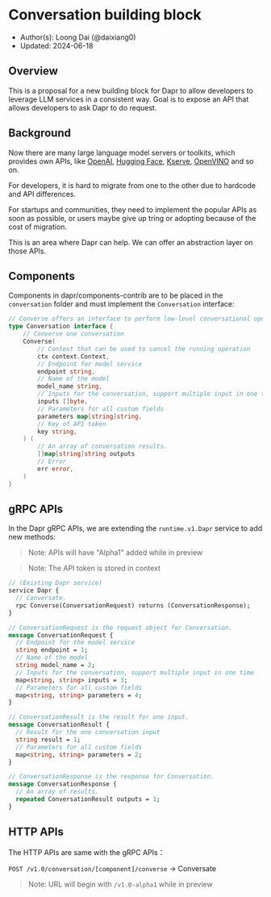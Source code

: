 # Conversation building block

* Author(s): Loong Dai (@daixiang0)
* Updated: 2024-06-18

## Overview

This is a proposal for a new building block for Dapr to allow developers to leverage LLM services in a consistent way. Goal is to expose an API that allows developers to ask Dapr to do request.

## Background

Now there are many large language model servers or toolkits, which provides own APIs, like [OpenAI](https://openai.com/), [Hugging Face](https://huggingface.co/), [Kserve](https://kserve.github.io/website/latest/), [OpenVINO](https://docs.openvino.ai/) and so on.

For developers, it is hard to migrate from one to the other due to hardcode and API differences.

For startups and communities, they need to implement the popular APIs as soon as possible, or users maybe give up tring or adopting because of the cost of migration.

This is an area where Dapr can help. We can offer an abstraction layer on those APIs.

## Components

Components in dapr/components-contrib are to be placed in the `conversation` folder and must implement the `Conversation` interface:

```go
// Converse offers an interface to perform low-level conversational operations
type Conversation interface {
    // Converse one conversation
    Converse(
        // Context that can be used to cancel the running operation
        ctx context.Context,
        // Endpoint for model service
        endpoint string,
        // Name of the model
        model_name string,
        // Inputs for the conversation, support multiple input in one time
        inputs []byte,
        // Parameters for all custom fields
        parameters map[string]string,
        // Key of API token
        key string,
    ) (
        // An array of conversation results.
        []map[string]string outputs
        // Error
        err error,
    )
}
```

## gRPC APIs

In the Dapr gRPC APIs, we are extending the `runtime.v1.Dapr` service to add new methods:

> Note: APIs will have "Alpha1" added while in preview

> Note: The API token is stored in context

```proto
// (Existing Dapr service)
service Dapr {
  // Conversate.
  rpc Converse(ConversationRequest) returns (ConversationResponse);
}

// ConversationRequest is the request object for Conversation.
message ConversationRequest {
  // Endpoint for the model service
  string endpoint = 1; 
  // Name of the model
  string model_name = 2;
  // Inputs for the conversation, support multiple input in one time
  map<string, string> inputs = 3;
  // Parameters for all custom fields
  map<string, string> parameters = 4;
}

// ConversationResult is the result for one input.
message ConversationResult {
  // Result for the one conversation input
  string result = 1;
  // Parameters for all custom fields
  map<string, string> parameters = 2;
}

// ConversationResponse is the response for Conversation.
message ConversationResponse {
  // An array of results.
  repeated ConversationResult outputs = 1;
}
```

## HTTP APIs

The HTTP APIs are same with the gRPC APIs：

`POST /v1.0/conversation/[component]/converse` -> Conversate

> Note: URL will begin with `/v1.0-alpha1` while in preview
